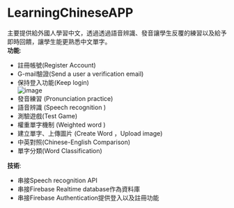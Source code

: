 # LearningChineseAPP

主要提供給外國⼈學習中⽂，透過透過語⾳辨識、發⾳讓學⽣反覆的練習以及給予即時回饋，讓學⽣能更熟悉中⽂單字。  
**功能**: 
* 註冊帳號(Register Account)  
* G-mail驗證(Send a user a verification email)  
* 保持登入功能(Keep login)    
![image](https://github.com/Kavo21/LearningChineseAPP/blob/master/login.png=60%x)  
* 發音練習 (Pronunciation practice)  
* 語音辨識 (Speech recognition )   
* 測驗遊戲(Test Game)  
* 權重單字機制 (Weighted word )  
* 建立單字、上傳圖片 (Create Word ，Upload image)  
* 中英對照(Chinese-English Comparison)  
* 單字分類(Word Classification)  


**技術**:  
* 串接Speech recognition API  
* 串接Firebase Realtime database作為資料庫  
* 串接Firebase Authentication提供登⼊以及註冊功能  
